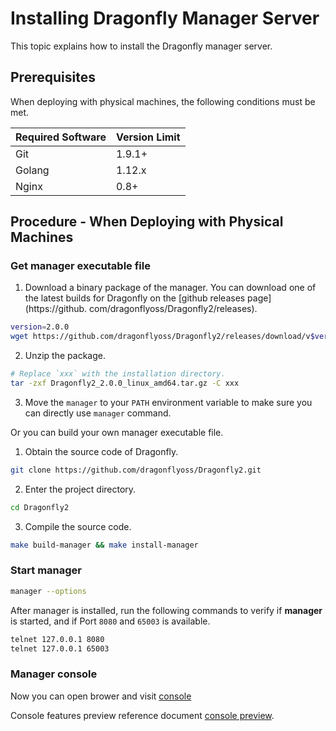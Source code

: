 # Installing Dragonfly Manager Server

This topic explains how to install the Dragonfly manager server.

## Prerequisites

When deploying with physical machines, the following conditions must be met.

Required Software | Version Limit
---|---
Git|1.9.1+
Golang|1.12.x
Nginx|0.8+

## Procedure - When Deploying with Physical Machines

### Get manager executable file

1. Download a binary package of the manager. You can download one of the latest builds for Dragonfly on the [github releases page](https://github.
   com/dragonflyoss/Dragonfly2/releases).

```sh
version=2.0.0
wget https://github.com/dragonflyoss/Dragonfly2/releases/download/v$version/Dragonfly2_$version_linux_amd64.tar.gz
```

2. Unzip the package.

```bash
# Replace `xxx` with the installation directory.
tar -zxf Dragonfly2_2.0.0_linux_amd64.tar.gz -C xxx
```

3. Move the `manager` to your `PATH` environment variable to make sure you can directly use `manager` command.

Or you can build your own manager executable file.

1. Obtain the source code of Dragonfly.

```sh
git clone https://github.com/dragonflyoss/Dragonfly2.git
```

2. Enter the project directory.

```sh
cd Dragonfly2
```

3. Compile the source code.

```sh
make build-manager && make install-manager
```

### Start manager

```sh
manager --options
```

After manager is installed, run the following commands to verify if **manager** is started, and if Port `8080` and `65003` is available.

```sh
telnet 127.0.0.1 8080
telnet 127.0.0.1 65003
```

### Manager console

Now you can open brower and visit [console](http://localhost:8080)

Console features preview reference document [console preview](../../../design/manager.md).
